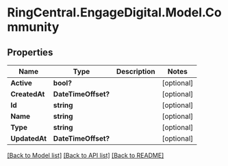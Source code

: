 # RingCentral.EngageDigital.Model.Community
## Properties

Name | Type | Description | Notes
------------ | ------------- | ------------- | -------------
**Active** | **bool?** |  | [optional] 
**CreatedAt** | **DateTimeOffset?** |  | [optional] 
**Id** | **string** |  | [optional] 
**Name** | **string** |  | [optional] 
**Type** | **string** |  | [optional] 
**UpdatedAt** | **DateTimeOffset?** |  | [optional] 

[[Back to Model list]](../README.md#documentation-for-models) [[Back to API list]](../README.md#documentation-for-api-endpoints) [[Back to README]](../README.md)

